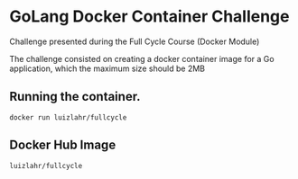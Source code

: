 # GoLang Docker Container Challenge

Challenge presented during the Full Cycle Course (Docker Module)

The challenge consisted on creating a docker container image for a Go application, which the maximum size should be 2MB

## Running the container.

```
docker run luizlahr/fullcycle
```

## Docker Hub Image
`luizlahr/fullcycle`
